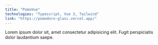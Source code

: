 ```yaml
---
title: "PomoVue"
technologies: "Typescript, Vue 3, Tailwind"
link: "https://pomodoro-glasc.vercel.app/"
---
```

Lorem ipsum dolor sit, amet consectetur adipisicing elit. Fugit
perspiciatis dolor laudantium saepe.
